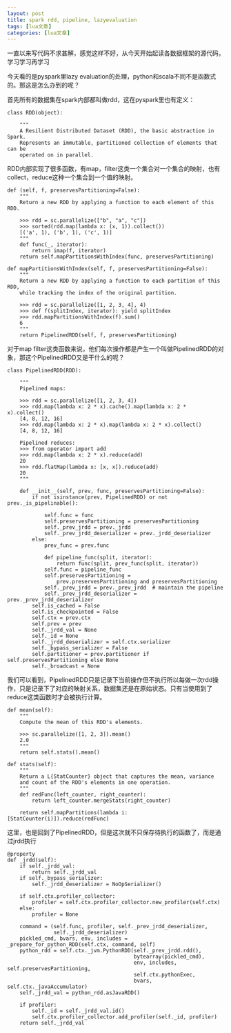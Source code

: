 ```yaml
---
layout: post
title: spark rdd, pipeline, lazyevaluation 
tags: [lua文章]
categories: [lua文章]
---
```

一直以来写代码不求甚解，感觉这样不好，从今天开始起读各数据框架的源代码，学习学习再学习

今天看的是pyspark里lazy evaluation的处理，python和scala不同不是函数式的。那这是怎么办到的呢？

首先所有的数据集在spark内部都叫做rdd，这在pyspark里也有定义：

    
    
    class RDD(object):
    
        """
        A Resilient Distributed Dataset (RDD), the basic abstraction in Spark.
        Represents an immutable, partitioned collection of elements that can be
        operated on in parallel.
    

RDD内部实现了很多函数，有map，filter这类一个集合对一个集合的映射，也有collect，reduce这种一个集合到一个值的映射。

    
    
    def (self, f, preservesPartitioning=False):
        """
        Return a new RDD by applying a function to each element of this RDD.
    
        >>> rdd = sc.parallelize(["b", "a", "c"])
        >>> sorted(rdd.map(lambda x: (x, 1)).collect())
        [('a', 1), ('b', 1), ('c', 1)]
        """
        def func(_, iterator):
            return imap(f, iterator)
        return self.mapPartitionsWithIndex(func, preservesPartitioning)
    
    def mapPartitionsWithIndex(self, f, preservesPartitioning=False):
        """
        Return a new RDD by applying a function to each partition of this RDD,
        while tracking the index of the original partition.
    
        >>> rdd = sc.parallelize([1, 2, 3, 4], 4)
        >>> def f(splitIndex, iterator): yield splitIndex
        >>> rdd.mapPartitionsWithIndex(f).sum()
        6
        """
        return PipelinedRDD(self, f, preservesPartitioning)
    

对于map filter这类函数来说，他们每次操作都是产生一个叫做PipelinedRDD的对象，那这个PipelinedRDD又是干什么的呢？

    
    
    class PipelinedRDD(RDD):
    
        """
        Pipelined maps:
    
        >>> rdd = sc.parallelize([1, 2, 3, 4])
        >>> rdd.map(lambda x: 2 * x).cache().map(lambda x: 2 * x).collect()
        [4, 8, 12, 16]
        >>> rdd.map(lambda x: 2 * x).map(lambda x: 2 * x).collect()
        [4, 8, 12, 16]
    
        Pipelined reduces:
        >>> from operator import add
        >>> rdd.map(lambda x: 2 * x).reduce(add)
        20
        >>> rdd.flatMap(lambda x: [x, x]).reduce(add)
        20
        """
    
        def __init__(self, prev, func, preservesPartitioning=False):
            if not isinstance(prev, PipelinedRDD) or not prev._is_pipelinable():
                
                self.func = func
                self.preservesPartitioning = preservesPartitioning
                self._prev_jrdd = prev._jrdd
                self._prev_jrdd_deserializer = prev._jrdd_deserializer
            else:
                prev_func = prev.func
    
                def pipeline_func(split, iterator):
                    return func(split, prev_func(split, iterator))
                self.func = pipeline_func
                self.preservesPartitioning = 
                    prev.preservesPartitioning and preservesPartitioning
                self._prev_jrdd = prev._prev_jrdd  # maintain the pipeline
                self._prev_jrdd_deserializer = prev._prev_jrdd_deserializer
            self.is_cached = False
            self.is_checkpointed = False
            self.ctx = prev.ctx
            self.prev = prev
            self._jrdd_val = None
            self._id = None
            self._jrdd_deserializer = self.ctx.serializer
            self._bypass_serializer = False
            self.partitioner = prev.partitioner if self.preservesPartitioning else None
            self._broadcast = None
    

我们可以看到，PipelinedRDD只是记录下当前操作但不执行所以每做一次rdd操作，只是记录下了对应的映射关系，数据集还是在原始状态。只有当使用到了reduce这类函数时才会被执行计算。

    
    
    def mean(self):
        """
        Compute the mean of this RDD's elements.
    
        >>> sc.parallelize([1, 2, 3]).mean()
        2.0
        """
        return self.stats().mean()
    
    def stats(self):
        """
        Return a L{StatCounter} object that captures the mean, variance
        and count of the RDD's elements in one operation.
        """
        def redFunc(left_counter, right_counter):
            return left_counter.mergeStats(right_counter)
    
        return self.mapPartitions(lambda i: [StatCounter(i)]).reduce(redFunc)
    

这里，也是回到了PipelinedRDD，但是这次就不只保存待执行的函数了，而是通过jrdd执行

    
    
    @property
    def _jrdd(self):
        if self._jrdd_val:
            return self._jrdd_val
        if self._bypass_serializer:
            self._jrdd_deserializer = NoOpSerializer()
    
        if self.ctx.profiler_collector:
            profiler = self.ctx.profiler_collector.new_profiler(self.ctx)
        else:
            profiler = None
    
        command = (self.func, profiler, self._prev_jrdd_deserializer,
                   self._jrdd_deserializer)
        pickled_cmd, bvars, env, includes = _prepare_for_python_RDD(self.ctx, command, self)
        python_rdd = self.ctx._jvm.PythonRDD(self._prev_jrdd.rdd(),
                                             bytearray(pickled_cmd),
                                             env, includes, self.preservesPartitioning,
                                             self.ctx.pythonExec,
                                             bvars, self.ctx._javaAccumulator)
        self._jrdd_val = python_rdd.asJavaRDD()
    
        if profiler:
            self._id = self._jrdd_val.id()
            self.ctx.profiler_collector.add_profiler(self._id, profiler)
        return self._jrdd_val